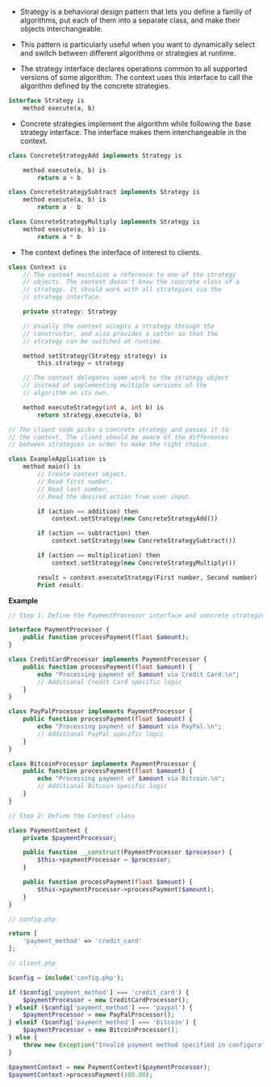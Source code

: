 - Strategy is a behavioral design pattern that lets you define a family of algorithms, put each of them into a separate class, and make their objects interchangeable.

- This pattern is particularly useful when you want to dynamically select and switch between different algorithms or strategies at runtime.

- The strategy interface declares operations common to all  supported versions of some algorithm. The context uses this interface to call the algorithm defined by the concrete strategies.

```php
interface Strategy is
    method execute(a, b)
```

- Concrete strategies implement the algorithm while following the base strategy interface. The  interface makes them interchangeable in the context.

```php
class ConcreteStrategyAdd implements Strategy is

    method execute(a, b) is
        return a + b

class ConcreteStrategySubtract implements Strategy is
    method execute(a, b) is
        return a - b

class ConcreteStrategyMultiply implements Strategy is
    method execute(a, b) is
        return a * b
```

- The context defines the interface of interest to clients.

```php
class Context is
    // The context maintains a reference to one of the strategy
    // objects. The context doesn't know the concrete class of a
    // strategy. It should work with all strategies via the
    // strategy interface.

    private strategy: Strategy

    // Usually the context accepts a strategy through the
    // constructor, and also provides a setter so that the
    // strategy can be switched at runtime.

    method setStrategy(Strategy strategy) is
        this.strategy = strategy

    // The context delegates some work to the strategy object
    // instead of implementing multiple versions of the
    // algorithm on its own.

    method executeStrategy(int a, int b) is
        return strategy.execute(a, b)

// The client code picks a concrete strategy and passes it to
// the context. The client should be aware of the differences
// between strategies in order to make the right choice.
```
```php
class ExampleApplication is
    method main() is
        // Create context object.
        // Read first number.
        // Read last number.
        // Read the desired action from user input.

        if (action == addition) then
            context.setStrategy(new ConcreteStrategyAdd())

        if (action == subtraction) then
            context.setStrategy(new ConcreteStrategySubtract())

        if (action == multiplication) then
            context.setStrategy(new ConcreteStrategyMultiply())

        result = context.executeStrategy(First number, Second number)
        Print result.
```

**Example**

```php
// Step 1: Define the PaymentProcessor interface and concrete strategies

interface PaymentProcessor {
    public function processPayment(float $amount);
}

class CreditCardProcessor implements PaymentProcessor {
    public function processPayment(float $amount) {
        echo "Processing payment of $amount via Credit Card.\n";
        // Additional Credit Card specific logic
    }
}

class PayPalProcessor implements PaymentProcessor {
    public function processPayment(float $amount) {
        echo "Processing payment of $amount via PayPal.\n";
        // Additional PayPal specific logic
    }
}

class BitcoinProcessor implements PaymentProcessor {
    public function processPayment(float $amount) {
        echo "Processing payment of $amount via Bitcoin.\n";
        // Additional Bitcoin specific logic
    }
}

// Step 2: Define the Context class

class PaymentContext {
    private $paymentProcessor;

    public function __construct(PaymentProcessor $processor) {
        $this->paymentProcessor = $processor;
    }

    public function processPayment(float $amount) {
        $this->paymentProcessor->processPayment($amount);
    }
}

// config.php

return [
    'payment_method' => 'credit_card'
];

// client.php

$config = include('config.php');

if ($config['payment_method'] === 'credit_card') {
    $paymentProcessor = new CreditCardProcessor();
} elseif ($config['payment_method'] === 'paypal') {
    $paymentProcessor = new PayPalProcessor();
} elseif ($config['payment_method'] === 'bitcoin') {
    $paymentProcessor = new BitcoinProcessor();
} else {
    throw new Exception("Invalid payment method specified in configuration.");
}

$paymentContext = new PaymentContext($paymentProcessor);
$paymentContext->processPayment(100.00);
```